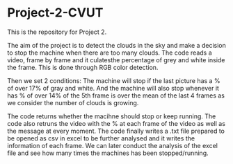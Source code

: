 # Project-2-CVUT
This is the repository for Project 2.


The aim of the project is to detect the clouds in the sky and make a decision to stop the machine when there are too many clouds.
The code reads a video, frame by frame and it culatesthe percentage of grey and white inside the frame. This is done through RGB color detection.

Then we set 2 conditions:
The machine will stop if the last picture has a % of over 17% of gray and white.
And the machine will also stop whenever it has % of over 14% of the 5th frame is over the mean of the last 4 frames as we consider the number of clouds is growing.

The code returns whether the macihne should stop or keep running.
The code also retruns the video with the % at each frame of the video as well as the message at every moment.
The code finally writes a .txt file prepared to be opened as csv in excel to be further analysed and it writes the information of each frame.
We can later conduct the analysis of the excel file and see how many times the machines has been stopped/running.
